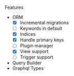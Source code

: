 Features

- ORM
  - [x] Incremental migrations
  - [ ] Keywords in default
  - [x] Indices
  - [x] Handle primary keys
  - [ ] Plugin manager
  - [x] View support
  - [ ] Trigger support
- Query Builder
- Graphql Types
